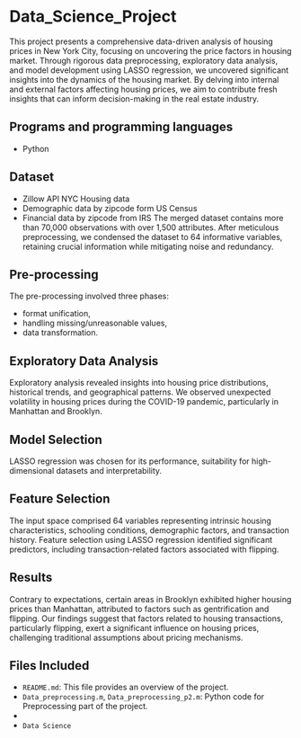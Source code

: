 # Data_Science_Project

This project presents a comprehensive data-driven analysis of housing prices in New York City, focusing on uncovering the price factors in housing market. Through rigorous data preprocessing, exploratory data analysis, and model development using LASSO regression, we uncovered significant insights into the dynamics of the housing market. By delving into internal and external factors affecting housing prices, we aim to contribute fresh insights that can inform decision-making in the real estate industry.

## Programs and programming languages
- Python

## Dataset
- Zillow API NYC Housing data
- Demographic data by zipcode form US Census
- Financial data by zipcode from IRS
The merged dataset contains more than 70,000 observations with over 1,500 attributes. After meticulous preprocessing, we condensed the dataset to 64 informative variables, retaining crucial information while mitigating noise and redundancy.

## Pre-processing
The pre-processing involved three phases: 
- format unification,
- handling missing/unreasonable values,
- data transformation. 

## Exploratory Data Analysis
Exploratory analysis revealed insights into housing price distributions, historical trends, and geographical patterns. We observed unexpected volatility in housing prices during the COVID-19 pandemic, particularly in Manhattan and Brooklyn.

## Model Selection
LASSO regression was chosen for its performance, suitability for high-dimensional datasets and interpretability.

## Feature Selection
The input space comprised 64 variables representing intrinsic housing characteristics, schooling conditions, demographic factors, and transaction history. Feature selection using LASSO regression identified significant predictors, including transaction-related factors associated with flipping.

## Results
Contrary to expectations, certain areas in Brooklyn exhibited higher housing prices than Manhattan, attributed to factors such as gentrification and flipping. Our findings suggest that factors related to housing transactions, particularly flipping, exert a significant influence on housing prices, challenging traditional assumptions about pricing mechanisms. 

## Files Included
- `README.md`: This file provides an overview of the project.
- `Data_preprocessing.m`, `Data_preprocessing_p2.m`: Python code for Preprocessing part of the project.
-
- `Data Science `
